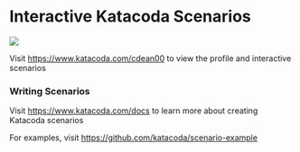 # Interactive Katacoda Scenarios

[![](http://shields.katacoda.com/katacoda/cdean00/count.svg)](https://www.katacoda.com/cdean00 "Get your profile on Katacoda.com")

Visit https://www.katacoda.com/cdean00 to view the profile and interactive scenarios

### Writing Scenarios
Visit https://www.katacoda.com/docs to learn more about creating Katacoda scenarios

For examples, visit https://github.com/katacoda/scenario-example
